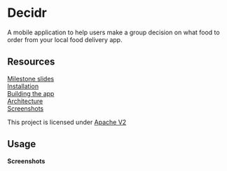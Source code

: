 # Decidr
A mobile application to help users make a group decision on what food to order from your local food delivery app.

## Resources
[Milestone slides](https://github.com/DecidrApp/decidr/wiki)  
[Installation](https://github.com/DecidrApp/decidr/wiki/Installation)  
[Building the app](https://github.com/DecidrApp/decidr/wiki/Building)  
[Architecture](https://github.com/DecidrApp/decidr/wiki/Architecture)  
[Screenshots](https://github.com/DecidrApp/decidr/wiki/Screenshots)  

This project is licensed under [Apache V2](https://github.com/DecidrApp/decidr/blob/master/LICENSE.txt)

## Usage
**Screenshots**
